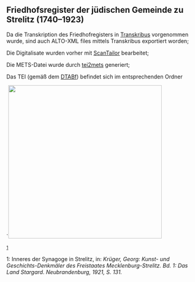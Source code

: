 
## Friedhofsregister der jüdischen Gemeinde zu Strelitz (1740–1923)

Da die Transkription des Friedhofregisters in [Transkribus](https://transkribus.eu/Transkribus/) vorgenommen wurde, sind auch ALTO-XML files mittels Transkribus exportiert worden;

Die Digitalisate wurden vorher mit [ScanTailor](https://scantailor.org/) bearbeitet;

Die METS-Datei wurde durch [tei2mets](https://github.com/tboenig/tei2mets) generiert;

Das TEI (gemäß dem [DTABf](http://www.deutschestextarchiv.de/doku/basisformat/)) befindet sich im entsprechenden Ordner

`<img src="https://i.imgur.com/gxswSPg.jpg" width="400">

<sup>[1](#myfootnote1)</sup>





<a name="myfootnote1">1</a>: Inneres der Synagoge in Strelitz, in: *Krüger, Georg: Kunst- und Geschichts-Denkmäler des Freistaates Mecklenburg-Strelitz. Bd. 1: Das Land Stargard. Neubrandenburg, 1921, S. 131.*
